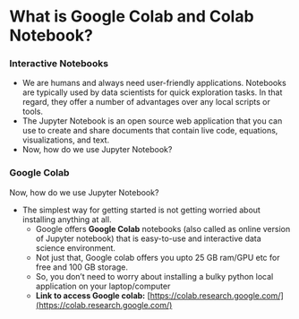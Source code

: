 # What is Google Colab and Colab Notebook?

### Interactive Notebooks

* We are humans and always need user-friendly applications. Notebooks are typically used by data scientists for quick exploration tasks. In that regard, they offer a number of advantages over any local scripts or tools.  
* The Jupyter Notebook is an open source web application that you can use to create and share documents that contain live code, equations, visualizations, and text. 
* Now, how do we use Jupyter Notebook?

### Google Colab

Now, how do we use Jupyter Notebook?

* The simplest way for getting started is not getting worried about installing anything at all. 
  * Google offers **Google Colab** notebooks \(also called as online version of Jupyter notebook\) that is easy-to-use and interactive data science environment.
  * Not just that, Google colab offers you upto 25 GB ram/GPU etc for free and 100 GB storage.
  * So, you don’t need to worry about installing a bulky python local application on your laptop/computer
  * **Link to access Google colab:** [https://colab.research.google.com/](https://colab.research.google.com/)



